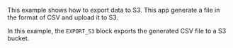 This example shows how to export data to S3. This app generate a file in the format of CSV and upload it to S3.

In this example, the `EXPORT_S3` block exports the generated CSV file to a S3 bucket.
